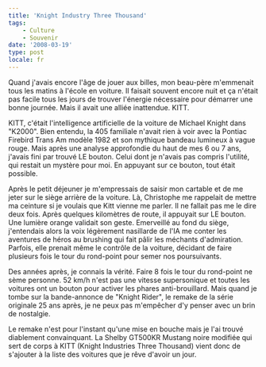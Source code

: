 ```yaml
---
title: 'Knight Industry Three Thousand'
tags:
    - Culture
    - Souvenir
date: '2008-03-19'
type: post
locale: fr
---
```


Quand j'avais encore l'âge de jouer aux billes, mon beau-père m'emmenait tous les matins à l'école en voiture. Il faisait souvent encore nuit et ça n'était pas facile tous les jours de trouver l'énergie nécessaire pour démarrer une bonne journée. Mais il avait une alliée inattendue. KITT.

<div>KITT, c'était l'intelligence artificielle de la voiture de Michael Knight dans "K2000". Bien entendu, la 405 familiale n'avait rien à voir avec la Pontiac Firebird Trans Am modèle 1982 et son mythique bandeau lumineux à vague rouge. Mais après une analyse approfondie du haut de mes 6 ou 7 ans, j'avais fini par trouvé LE bouton. Celui dont je n'avais pas compris l'utilité, qui restait un mystère pour moi. En appuyant sur ce bouton, tout était possible.</div>

Après le petit déjeuner je m'empressais de saisir mon cartable et de me jeter sur le siège arrière de la voiture. Là, Christophe me rappelait de mettre ma ceinture si je voulais que Kitt vienne me parler. Il ne fallait pas me le dire deux fois. Après quelques kilomètres de route, il appuyait sur LE bouton. Une lumière orange validait son geste. Emerveillé au fond du siège, j'entendais alors la voix légèrement nasillarde de l'IA me conter les aventures de héros au brushing qui fait pâlir les méchants d'admiration. Parfois, elle prenait même le contrôle de la voiture, décidant de faire plusieurs fois le tour du rond-point pour semer nos poursuivants.

Des années après, je connais la vérité. Faire 8 fois le tour du rond-point ne sème personne. 52 km/h n'est pas une vitesse supersonique et toutes les voitures ont un bouton pour activer les phares anti-brouillard. Mais quand je tombe sur la bande-annonce de "Knight Rider", le remake de la série originale 25 ans après, je ne peux pas m'empêcher d'y penser avec un brin de nostalgie.

Le remake n'est pour l'instant qu'une mise en bouche mais je l'ai trouvé diablement convainquant. La Shelby GT500KR Mustang noire modifiée qui sert de corps à KITT (Knight Industries Three Thousand) vient donc de s'ajouter à la liste des voitures que je rêve d'avoir un jour.
